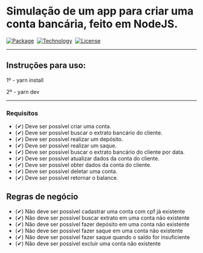 <h1>Simulação de um app para criar uma conta bancária, feito em NodeJS.</h1>

[![Package][nodemon-image]][nodemon-url] 
[![Technology][node-image]][node-url] 
[![License][license-image]][license-url]


[nodemon-url]: https://www.npmjs.com/package/nodemon
[nodemon-image]: https://img.shields.io/badge/Nodemon-green?style=for-the-badge&logo=Nodemon&logoColor=black

[license-url]: https://opensource.org/licenses/MIT
[license-image]: https://img.shields.io/badge/License-MIT-blue?style=for-the-badge&logo=github

[node-url]: https://nodejs.org/
[node-image]: https://img.shields.io/badge/NodeJS-green?style=for-the-badge&logo=Node-dot-js&logoColor=black

---
## Instruções para uso:

1º - yarn install

2º - yarn dev

---

### Requisitos
- (✔) Deve ser possível criar uma conta.
- (✔) Deve ser possível buscar o extrato bancário do cliente.
- (✔) Deve ser possível realizar um depósito.
- (✔) Deve ser possível realizar um saque.
- (✔) Deve ser possível buscar o extrato bancário do cliente por data.
- (✔) Deve ser possível atualizar dados da conta do cliente.
- (✔) Deve ser possível obter dados da conta do cliente.
- (✔) Deve ser possível deletar uma conta.
- (✔) Deve ser possível retornar o balance.



## Regras de negócio
- (✔) Não deve ser possível cadastrar uma conta com cpf já existente
- (✔) Não deve ser possível buscar extrato em uma conta não existente
- (✔) Não deve ser possível fazer depósito em uma conta não existente
- (✔) Não deve ser possível fazer saque em uma conta não existente
- (✔) Não deve ser possível fazer saque quando o saldo for insuficiente
- (✔) Não deve ser possível excluir uma conta não existente
